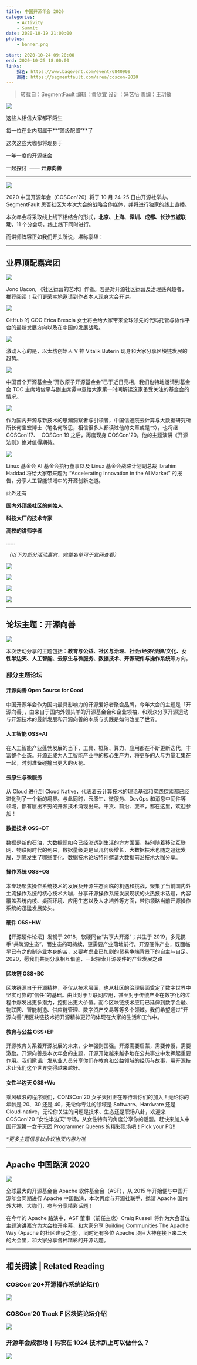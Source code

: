 ```yaml
---
title: 中国开源年会 2020
categories:
    - Activity
    - Summit
date: 2020-10-19 21:00:00
photos:
    - banner.png

start: 2020-10-24 09:20:00
end: 2020-10-25 18:00:00
links:
    报名: https://www.bagevent.com/event/6840909
    直播: https://segmentfault.com/area/coscon-2020
---
```


> 转载自：SegmentFault
> 编辑：黄欣宜
> 设计：冯艺怡
> 责编：王玥敏

![](COSCon-2020/2xgkwbvz03k.webp)

这些人相信大家都不陌生

每一位在业内都属于**“顶级配置”**了

这次这些大咖都将现身于

一年一度的开源盛会

一起探讨  —— **开源向善**

---

![](COSCon-2020/banner.png)

2020 中国开源年会  (COSCon'20)  将于 10 月 24-25 日由开源社举办，SegmentFault 思否社区为本次大会的战略合作媒体，并将进行独家的线上直播。

本次年会将采取线上线下相结合的形式，**北京、上海、深圳、成都、长沙五城联动**，11 个分会场，线上线下同时进行。

而讲师阵容正如我们开头所说，堪称豪华：

---

## 业界顶配嘉宾团

![](COSCon-2020/51swmnp8z4w.webp)

Jono Bacon, 《社区运营的艺术》作者。若是对开源社区运营及治理感兴趣者，推荐阅读！我们更荣幸地邀请到作者本人现身大会开讲。

![](COSCon-2020/1siis54ovcm.webp)

GitHub 的 COO Erica Brescia 女士将会给大家带来全球领先的代码托管与协作平台的最新发展方向以及在中国的发展战略。

![](COSCon-2020/1y5isvq7n1z.webp)

激动人心的是，以太坊创始人 V 神 Vitalik Buterin 现身和大家分享区块链发展的趋势。

![](COSCon-2020/19vpzw5fc6u.webp)

中国首个开源基金会“开放原子开源基金会”已于近日亮相，我们也特地邀请到基金会 TOC 主席堵俊平与副主席谭中意给大家第一时间解读这家备受关注的基金会的情况。

![](COSCon-2020/3aeqzrrdcn0.webp)

作为国内开源与新技术的思潮洞察者与引领者，中国信通院云计算与大数据研究所所长何宝宏博士（笔名何所思，相信很多人都读过他的文章或是书），也将继 COSCon'17、  COSCon'19 之后，再度现身 COSCon'20。他的主题演讲《开源法则》绝对值得期待。

![](COSCon-2020/18zme2q6moy.webp)

Linux 基金会 AI 基金会执行董事以及 Linux 基金会战略计划副总裁 Ibrahim Haddad 将给大家带来题为 “Accelerating Innovation in the AI Market” 的报告，分享人工智能领域中的开源创新之道。

此外还有

**国内外顶级社区的创始人**

**科技大厂的技术专家**

**高校的讲师学者**

……

_（以下为部分活动嘉宾，完整名单可于官网查看）_

![](COSCon-2020/12wyh10ykrl.webp)

![](COSCon-2020/3ey5xd66pnw.webp)

![](COSCon-2020/olv9xvrm8k.webp)

![](COSCon-2020/4q93yghlk0g.webp)

---

## 论坛主题：开源向善

![](COSCon-2020/88n36x37104.webp)

本次活动分享的主题包括：**教育与公益、社区与治理、社会/经济/法律/文化、女性半边天、人工智能、云原生与微服务、数据技术、开源硬件与操作系统**等方向。

### 部分主题论坛

#### 开源向善 Open Source for Good

中国开源年会作为国内最具影响力的开源爱好者聚会品牌，今年大会的主题是「开源向善」，由来自于国内外领头羊的开源基金会和企业领袖，和观众分享开源运动与开源技术的最新发展和开源向善的本质与实践是如何改变了世界。

#### 人工智能 OSS+AI

在人工智能产业蓬勃发展的当下，工具、框架、算力、应用都在不断更新迭代，丰富整个业态。开源正成为人工智能产业中的核心生产力，将更多的人与力量汇集在一起，时刻准备碰撞出更大的火花。

#### 云原生与微服务

从 Cloud 进化到 Cloud Native，代表着云计算技术的理论基础和实践探索都已经进化到了一个新的境界。与此同时，云原生、微服务、DevOps 和消息中间件等领域，都有层出不穷的开源技术涌现出来。干货、前沿、变革，都在这里，欢迎参加！

#### 数据技术 OSS+DT

数据是新的石油，大数据现如今已经渗透到生活的方方面面，特别随着移动互联网、物联网时代的到来，数据量级更是呈几何级增长，大数据技术也随之迅猛发展，到底发生了哪些变化，数据技术论坛特别邀请大数据前沿技术大咖分享。

#### 操作系统 OSS+OS

本专场聚焦操作系统技术的发展及开源生态面临的机遇和挑战，聚集了当前国内外主流操作系统的核心技术大咖，分享开源操作系统发展现状的火热技术话题，内容覆盖系统内核、桌面环境、应用生态以及人才培养等方面，带你领略当前开源操作系统的迅猛发展势头。

#### 硬件 OSS+HW

【开源硬件论坛】发轫于 2018，软硬同台“共享大开源”；共生于 2019，多元携手“共筑源生态”。而生态的可持续，更需要产业落地前行。开源硬件产业，既面临早已有之的制造业本身的苦，又要考虑业已加剧的贸易争端背景下的自主与自足。2020，愿我们共同分享相互借鉴，一起探索开源硬件的产业发展之路

#### 区块链 OSS+BC

区块链源自于开源精神，不仅从技术层面，也从社区的治理层面奠定了数字世界中坚实可靠的“信任”的基础。由此对于互联网应用，甚至对于传统产业在数字化的过程中爆发出更多潜力，挖掘出更大价值。而今区块链技术应用已延伸到数字金融、物联网、智能制造、供应链管理、数字资产交易等等多个领域。我们希望通过“开源向善”用区块链技术把开源精神更好的体现在大家的生活和工作中。

#### 教育与公益 OSS+EP

开源教育关系着开源发展的未来，少年强则国强。开源需要启蒙，需要传授，需要激励。开源向善是本次年会的主题，开源开始越来越多地在公共事业中发挥起重要作用。我们邀请广发从业人员分享你们在教育和公益领域的经历与故事，用开源技术让我们这个世界变得越来越好。

#### 女性半边天 OSS+Wo

乘风破浪的程序媛们，CONSCon'20 女子天团正在等待着你们的加入！无论你的年龄是 20、30 还是 40，无论你专注的领域是 Software、Hardware 还是 Cloud-native，无论你关注的问题是技术、生态还是职场八卦，欢迎来 COSCon'20 “女性半边天”专场，从女性特有的角度分享你的话题。赶快来加入中国开源第一女子天团 Programmer Queens 的精彩现场吧！Pick your PQ!!

_\*更多主题信息以会议当天内容为准_

---

## Apache 中国路演 2020

![](COSCon-2020/tsqjjjhs3k.png)

全球最大的开源基金会 Apache 软件基金会（ASF），从 2015 年开始便与中国开源年会同期进行 Apache 中国路演，本次再度与开源社联手，邀请 Apache 国内外大神、大咖们，参与分享精彩话题！

在今年的 Apache 路演中，ASF 董事（前任主席）Craig Russell 将作为大会首位主题演讲嘉宾为大会拉开序幕，和大家分享 Building Communities The Apache Way (Apache 的社区建设之道），同时还有多位 Apache 项目大神在接下来二天的大会里，和大家分享各种精彩的开源话题。

---

## 相关阅读 | Related Reading

### COSCon‘20+开源操作系统论坛(1)

[![](COSCon-2020/2hkel38jhdo.webp)](https://mp.weixin.qq.com/s/UC31kb8dUT7TI2ZBK8jRRA)

### COSCon‘20 Track F 区块链论坛介绍

[![](COSCon-2020/281x6g9jcck.webp)](https://mp.weixin.qq.com/s/P7qKuUyp0zoUGi1GCir3bA)

### 开源年会成都场丨码农在 1024 技术趴上可以做什么？

[![](COSCon-2020/banner.webp)](https://mp.weixin.qq.com/s/JJTXxLDloiYXQpqAhubiAg)
